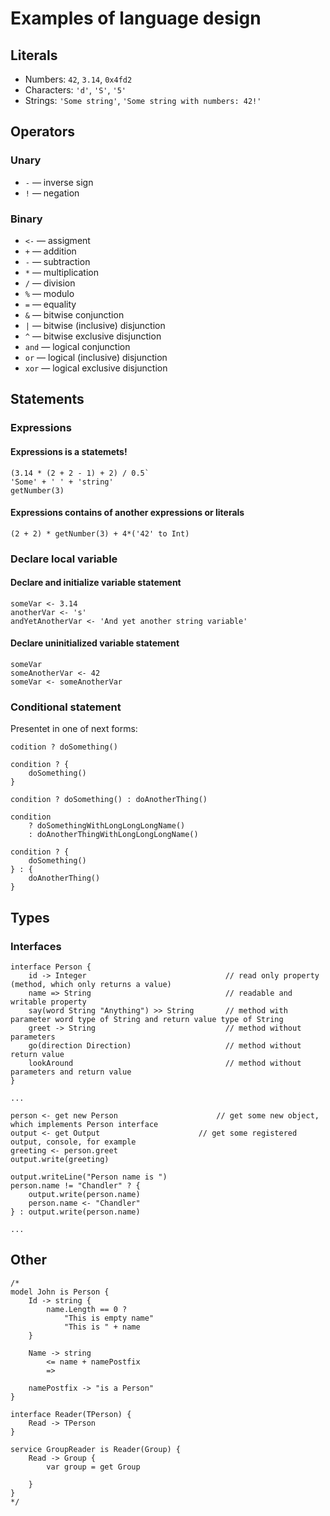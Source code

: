 # Examples of language design
## Literals
* Numbers: `42`, `3.14`, `0x4fd2`
* Characters: `'d'`, `'S'`, `'5'`
* Strings: `'Some string'`, `'Some string with numbers: 42!'`

## Operators
### Unary
* `-` — inverse sign
* `!` — negation

### Binary
* `<-` — assigment
* `+` — addition
* `-` — subtraction
* `*` — multiplication
* `/` — division
* `%` — modulo
* `=` — equality
* `&` — bitwise conjunction
* `|` — bitwise (inclusive) disjunction
* `^` — bitwise exclusive disjunction
* `and` — logical conjunction
* `or` — logical (inclusive) disjunction
* `xor` — logical exclusive disjunction

## Statements
### Expressions
#### Expressions is a statemets!
```
(3.14 * (2 + 2 - 1) + 2) / 0.5`
'Some' + ' ' + 'string'
getNumber(3)
```
#### Expressions contains of another expressions or literals
```
(2 + 2) * getNumber(3) + 4*('42' to Int)
```
### Declare local variable
#### Declare and initialize variable statement
```
someVar <- 3.14
anotherVar <- 's'
andYetAnotherVar <- 'And yet another string variable'
```
#### Declare uninitialized variable statement
```
someVar
someAnotherVar <- 42
someVar <- someAnotherVar
```
### Conditional statement
Presentet in one of next forms:
```
codition ? doSomething()
```
```
condition ? {
    doSomething()
}
```
```
condition ? doSomething() : doAnotherThing()
```
```
condition
    ? doSomethingWithLongLongLongName()
    : doAnotherThingWithLongLongLongName()
```
```
condition ? {
    doSomething()
} : {
    doAnotherThing()
}
```
## Types
### Interfaces
```
interface Person {
	id -> Integer                               // read only property (method, which only returns a value)
	name => String                              // readable and writable property
	say(word String "Anything") >> String       // method with parameter word type of String and return value type of String
	greet -> String                             // method without parameters
	go(direction Direction)                     // method without return value
	lookAround                                  // method without parameters and return value
}

...

person <- get new Person                      // get some new object, which implements Person interface
output <- get Output                      // get some registered output, console, for example
greeting <- person.greet
output.write(greeting)

output.writeLine("Person name is ")
person.name != "Chandler" ? {
    output.write(person.name)
    person.name <- "Chandler"
} : output.write(person.name)
    
...
```
## Other
```
/*
model John is Person {
	Id -> string {
		name.Length == 0 ?
			"This is empty name"
			"This is " + name
	}

	Name -> string
		<= name + namePostfix
		=>

	namePostfix -> "is a Person"
}

interface Reader(TPerson) {
	Read -> TPerson
}

service GroupReader is Reader(Group) {
	Read -> Group {
		var group = get Group

	}
}
*/
```
